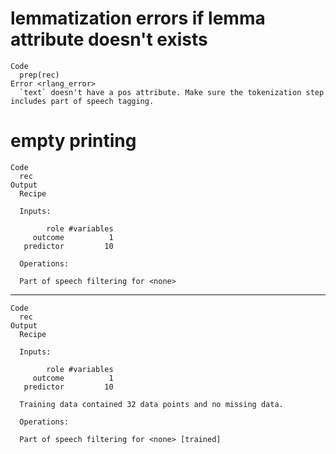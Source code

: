 # lemmatization errors if lemma attribute doesn't exists

    Code
      prep(rec)
    Error <rlang_error>
      `text` doesn't have a pos attribute. Make sure the tokenization step includes part of speech tagging.

# empty printing

    Code
      rec
    Output
      Recipe
      
      Inputs:
      
            role #variables
         outcome          1
       predictor         10
      
      Operations:
      
      Part of speech filtering for <none>

---

    Code
      rec
    Output
      Recipe
      
      Inputs:
      
            role #variables
         outcome          1
       predictor         10
      
      Training data contained 32 data points and no missing data.
      
      Operations:
      
      Part of speech filtering for <none> [trained]


